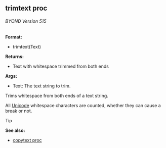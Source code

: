 ## trimtext proc 
###### BYOND Version 515

<!-- -->
**Format:**
+   trimtext(Text)
<!-- -->
**Returns:**
+   Text with whitespace trimmed from both ends
<!-- -->
**Args:**
+   Text: The text string to trim.


Trims whitespace from both ends of a text string. 

All
[Unicode](/ref/notes/Unicode.md) whitespace characters are counted,
whether they can cause a break or not.

> [!TIP] 
> **See also:**
> +   [copytext proc](/ref/proc/copytext.md) 